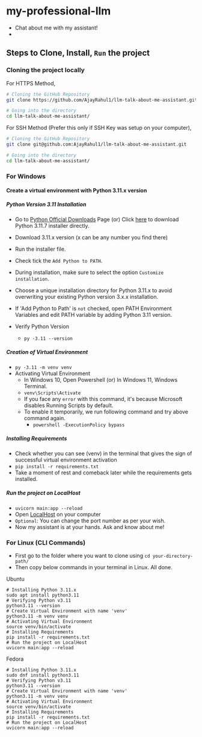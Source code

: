# my-professional-llm

- Chat about me with my assistant!
- 

## Steps to Clone, Install, `Run` the project

### Cloning the project locally

For HTTPS Method,

```sh
# Cloning the GitHub Repository
git clone https://github.com/AjayRahul1/llm-talk-about-me-assistant.git

# Going into the directory
cd llm-talk-about-me-assistant/
```

For SSH Method (Prefer this only if SSH Key was setup on your computer),

```sh
# Cloning the GitHub Repository
git clone git@github.com:AjayRahul1/llm-talk-about-me-assistant.git

# Going into the directory
cd llm-talk-about-me-assistant/
```

### For Windows

#### Create a virtual environment with Python 3.11.x version

##### Python Version 3.11 Installation

- Go to [Python Official Downloads](https://www.python.org/downloads/) Page (or) Click [here](https://www.python.org/ftp/python/3.11.7/python-3.11.7-amd64.exe) to download Python 3.11.7 installer directly.
- Download 3.11.x version (x can be any number you find there)
- Run the installer file.
- Check tick the `Add Python to PATH`.
- During installation, make sure to select the option `Customize installation`.
- Choose a unique installation directory for Python 3.11.x to avoid overwriting your existing Python version 3.x.x installation.
- If 'Add Python to Path' is `not` checked, open PATH Environment Variables and edit PATH variable by adding Python 3.11 version.

- Verify Python Version
  - ```py -3.11 --version```

##### Creation of Virtual Environment

- ```py -3.11 -m venv venv```
- Activating Virtual Environment
  - In Windows 10, Open Powershell (or) In Windows 11, Windows Terminal. 
  - ```venv\Scripts\Activate```
  - If you face any `error` with this command, it's because Microsoft disables Running Scripts by default.
  - To enable it temporarily, we run following command and try above command again.
    - ```powershell -ExecutionPolicy bypass```

##### Installing Requirements

- Check whether you can see (venv) in the terminal that gives the sign of successful virtual environment activation
- ```pip install -r requirements.txt```
- Take a moment of rest and comeback later while the requirements gets installed.

##### Run the project on LocalHost

- ```uvicorn main:app --reload```
- Open [LocalHost](http://127.0.0.1:8000/) on your computer
- `Optional`: You can change the port number as per your wish.
- Now my assistant is at your hands. Ask and know about me!

### For Linux (CLI Commands)

- First go to the folder where you want to clone using `cd your-directory-path/`
- Then copy below commands in your terminal in Linux. All done.

Ubuntu

```shell
# Installing Python 3.11.x
sudo apt install python3.11
# Verifying Python v3.11
python3.11 --version
# Create Virtual Environment with name 'venv'
python3.11 -m venv venv
# Activating Virtual Environment
source venv/bin/activate
# Installing Requirements
pip install -r requirements.txt
# Run the project on LocalHost
uvicorn main:app --reload
```

Fedora

```shell
# Installing Python 3.11.x
sudo dnf install python3.11
# Verifying Python v3.11
python3.11 --version
# Create Virtual Environment with name 'venv'
python3.11 -m venv venv
# Activating Virtual Environment
source venv/bin/activate
# Installing Requirements
pip install -r requirements.txt
# Run the project on LocalHost
uvicorn main:app --reload
```
